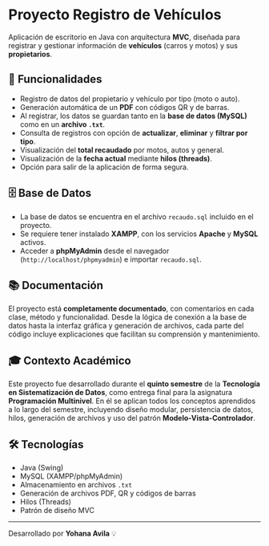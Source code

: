 # Proyecto Registro de Vehículos

Aplicación de escritorio en Java con arquitectura **MVC**, diseñada para registrar y gestionar información de **vehículos** (carros y motos) y sus **propietarios**.

## 🚀 Funcionalidades

- Registro de datos del propietario y vehículo por tipo (moto o auto).
- Generación automática de un **PDF** con códigos QR y de barras.
- Al registrar, los datos se guardan tanto en la **base de datos (MySQL)** como en un **archivo `.txt`**.
- Consulta de registros con opción de **actualizar**, **eliminar** y **filtrar por tipo**.
- Visualización del **total recaudado** por motos, autos y general.
- Visualización de la **fecha actual** mediante **hilos (threads)**.
- Opción para salir de la aplicación de forma segura.

## 🗄️ Base de Datos

- La base de datos se encuentra en el archivo `recaudo.sql` incluido en el proyecto.
- Se requiere tener instalado **XAMPP**, con los servicios **Apache** y **MySQL** activos.
- Acceder a **phpMyAdmin** desde el navegador (`http://localhost/phpmyadmin`) e importar `recaudo.sql`.

## 📚 Documentación

El proyecto está **completamente documentado**, con comentarios en cada clase, método y funcionalidad. Desde la lógica de conexión a la base de datos hasta la interfaz gráfica y generación de archivos, cada parte del código incluye explicaciones que facilitan su comprensión y mantenimiento.

## 🎓 Contexto Académico

Este proyecto fue desarrollado durante el **quinto semestre** de la **Tecnología en Sistematización de Datos**, como entrega final para la asignatura **Programación Multinivel**. En él se aplican todos los conceptos aprendidos a lo largo del semestre, incluyendo diseño modular, persistencia de datos, hilos, generación de archivos y uso del patrón **Modelo-Vista-Controlador**.

## 🛠️ Tecnologías

- Java (Swing)
- MySQL (XAMPP/phpMyAdmin)
- Almacenamiento en archivos `.txt`
- Generación de archivos PDF, QR y códigos de barras
- Hilos (Threads)
- Patrón de diseño MVC

---

Desarrollado por **Yohana Avila** 💡
